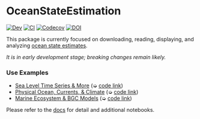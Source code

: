 # OceanStateEstimation

[![Dev](https://img.shields.io/badge/docs-dev-blue.svg)](https://gaelforget.github.io/OceanStateEstimation.jl/dev)
[![CI](https://github.com/gaelforget/OceanStateEstimation.jl/actions/workflows/ci.yml/badge.svg)](https://github.com/gaelforget/OceanStateEstimation.jl/actions/workflows/ci.yml)
[![Codecov](https://codecov.io/gh/gaelforget/OceanStateEstimation.jl/branch/master/graph/badge.svg)](https://codecov.io/gh/gaelforget/OceanStateEstimation.jl)
[![DOI](https://zenodo.org/badge/260376633.svg)](https://zenodo.org/badge/latestdoi/260376633)

This package is currently focused on downloading, reading, displaying, and analyzing [ocean state estimates](http://dx.doi.org/10.5194/gmd-8-3071-2015). 

_It is in early development stage; breaking changes remain likely._

### Use Examples

- [Sea Level Time Series & More](https://gaelforget.github.io/OceanStateEstimation.jl/dev/examples/NSLCT_notebook.html) (➭ [code link](https://raw.githubusercontent.com/gaelforget/OceanStateEstimation.jl/master/examples/NSLCT/NSLCT_notebook.jl))
- [Physical Ocean, Currents, & Climate](https://gaelforget.github.io/OceanStateEstimation.jl/dev/examples/ECCO_standard_plots.html) (➭ [code link](https://raw.githubusercontent.com/gaelforget/OceanStateEstimation.jl/master/examples/ECCO/ECCO_standard_plots.jl))
- [Marine Ecosystem & BGC Models](https://gaelforget.github.io/OceanStateEstimation.jl/dev/examples/CBIOMES_climatology_plot.html) (➭ [code link](https://raw.githubusercontent.com/gaelforget/OceanStateEstimation.jl/master/examples/CBIOMES/CBIOMES_climatology_plot.jl))

Please refer to the [docs](https://gaelforget.github.io/OceanStateEstimation.jl/dev) for detail and additional notebooks.


